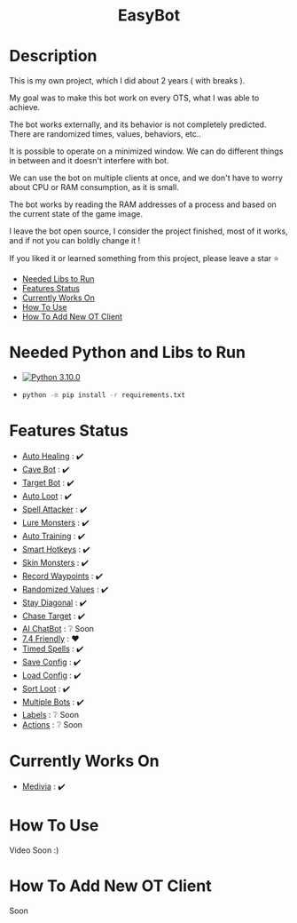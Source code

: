 <h1 align="center"> EasyBot </h1>


# Description
This is my own project, which I did about 2 years ( with breaks ).

My goal was to make this bot work on every OTS, what I was able to achieve.

The bot works externally, and its behavior is not completely predicted. There are randomized times, values, behaviors, etc..

It is possible to operate on a minimized window. We can do different things in between and it doesn't interfere with bot.

We can use the bot on multiple clients at once, and we don't have to worry about CPU or RAM consumption, as it is small.

The bot works by reading the RAM addresses of a process and based on the current state of the game image.

I leave the bot open source, I consider the project finished, most of it works, and if not you can boldly change it !

If you liked it or learned something from this project, please leave a star :star:

- [Needed Libs to Run](#Needed-Python-and-Libs-to-Run)
- [Features Status](#Features-Status)
- [Currently Works On](#Currently-Works-On)
- [How To Use](#How-To-Use)
- [How To Add New OT Client](#How-To-Add-New-OT-Client)
# Needed Python and Libs to Run

- [![Python 3.10.0](https://img.shields.io/badge/python-3.10.0-blue.svg)](https://www.python.org/downloads/release/python-3100/)

- ```bash
  python -m pip install -r requirements.txt
  ```

# Features Status
- [Auto Healing](#Auto-Healing-Module) : :heavy_check_mark:
- [Cave Bot](#Cave-Bot-Module) : :heavy_check_mark:
- [Target Bot](#Target-Bot-Module) : :heavy_check_mark:
- [Auto Loot](#Auto-Loot-Module) : :heavy_check_mark:
- [Spell Attacker](#Spell-Attacker-Module) : :heavy_check_mark:
- [Lure Monsters](#Lure-Monsters-Module) : :heavy_check_mark:
- [Auto Training](#Auto-Training-Module) : :heavy_check_mark:
- [Smart Hotkeys](#Smart-Hotkeys-Module) : :heavy_check_mark:
- [Skin Monsters](#Skin-Monsters-Module) : :heavy_check_mark:
- [Record Waypoints](#Record-Waypoints-Module) : :heavy_check_mark:
- [Randomized Values](#Randomized-Values-Module) : :heavy_check_mark:
- [Stay Diagonal](#Stay-Diagonal-Module) : :heavy_check_mark:
- [Chase Target](#Chase-Target-Module) : :heavy_check_mark:
- [AI ChatBot](#AI-ChatBot-Module) : :grey_question: Soon
- [7.4 Friendly](#7.4-Friendly-Module) : :heart:
- [Timed Spells](#Timed-Spells-Module) : :heavy_check_mark:
- [Save Config](#Save-Config-Module) : :heavy_check_mark:
- [Load Config](#Load-Config-Module) : :heavy_check_mark:
- [Sort Loot](#Sort-Loot-Module) : :heavy_check_mark:
- [Multiple Bots](#Multiple-Bots-Module) : :heavy_check_mark:
- [Labels](#Labels-Module) : :grey_question: Soon
- [Actions](#Actionst-Module) : :grey_question: Soon

# Currently Works On
- [Medivia](#Medivia) : :heavy_check_mark:
  
# How To Use
Video Soon :)

# How To Add New OT Client
Soon
